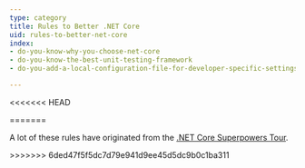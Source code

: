 ```yaml
---
type: category
title: Rules to Better .NET Core
uid: rules-to-better-net-core
index:
- do-you-know-why-you-choose-net-core
- do-you-know-the-best-unit-testing-framework
- do-you-add-a-local-configuration-file-for-developer-specific-settings

---
```

<<<<<<< HEAD

=======
<p>A lot of these rules have originated from the <a href="https&#58;//www.ssw.com.au/ssw/Events/Training/NET-Core-Superpowers-Tour.aspx">.NET Core&#160;Superpowers Tour​​</a>​​.<br></p>
>>>>>>> 6ded47f5f5dc7d79e941d9ee45d5dc9b0c1ba311


